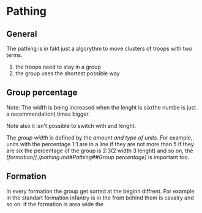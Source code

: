 # Pathing

## General
The pathing is in fakt just a algorythm to move clusters of troops with two terms.
1. the troops need to stay in a group
2. the group uses the shortest possible way

## Group percentage
Note: The width is being increased when the lenght is six(the numbe is just a recommendation) times bigger.

Note also it isn't possible to switch with and lenght.

The *group width* is defined by the *amount and type of units*. For example, units with the percentage 1:1 are in a line if they are not more than 5 if they are six the percentage of the group is 2:3(2 width 3 lenght) and so on, the *[formation](./pathing.md#Pathing##Group percentage)* is important too.

## Formation
In every formation the group get sorted at the beginn diffrent. For example in the standart formation infantry is in the front behind them is cavalry and so on. if the formation is area wide the
